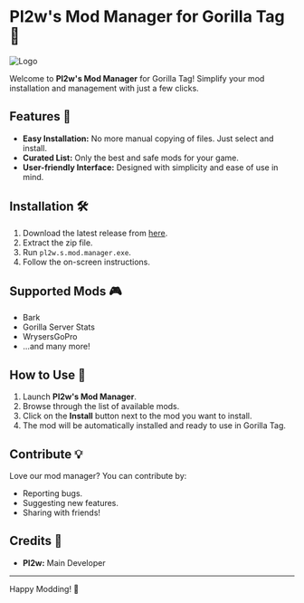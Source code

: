 # Pl2w's Mod Manager for Gorilla Tag 🦍

![Logo]([https://media.discordapp.net/attachments/887962015040147486/1142546048523452527/image.png](https://cdn.discordapp.com/attachments/887962015040147486/1142554618354741288/image.png))

Welcome to **Pl2w's Mod Manager** for Gorilla Tag! Simplify your mod installation and management with just a few clicks.

## Features 🌟
- **Easy Installation:** No more manual copying of files. Just select and install.
- **Curated List:** Only the best and safe mods for your game.
- **User-friendly Interface:** Designed with simplicity and ease of use in mind.

## Installation 🛠️
1. Download the latest release from [here](https://github.com/pl2w/pl2w-s-mod-manager/releases/).
2. Extract the zip file.
3. Run `pl2w.s.mod.manager.exe`.
4. Follow the on-screen instructions.

## Supported Mods 🎮
- Bark
- Gorilla Server Stats
- WrysersGoPro
- ...and many more!

## How to Use 📘
1. Launch **Pl2w's Mod Manager**.
2. Browse through the list of available mods.
3. Click on the **Install** button next to the mod you want to install.
4. The mod will be automatically installed and ready to use in Gorilla Tag.

## Contribute 💡
Love our mod manager? You can contribute by:
- Reporting bugs.
- Suggesting new features.
- Sharing with friends!

## Credits 👥
- **Pl2w:** Main Developer

---

Happy Modding! 🎉
